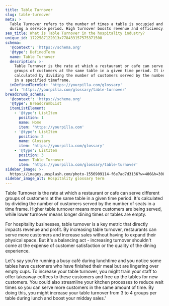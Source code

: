 ```yaml
---
title: Table Turnover
slug: table-turnover
meta: >
  Table Turnover refers to the number of times a table is occupied and vacated
  during a service period. High turnover boosts revenue and efficiency.
seo_title: What is Table Turnover in the hospitality industry?
unique_id: 1722587122013x778433157575371500
schema:
  '@context': 'https://schema.org'
  '@type': DefinedTerm
  name: Table Turnover
  description: >-
    Table Turnover is the rate at which a restaurant or cafe can serve different
    groups of customers at the same table in a given time period. It is
    calculated by dividing the number of customers served by the number of seats
    in a specified timeframe.
  inDefinedTermSet: 'https://yourpilla.com/glossary'
  url: 'https://yourpilla.com/glossary/table-turnover'
breadcrumb_schema:
  '@context': 'https://schema.org'
  '@type': BreadcrumbList
  itemListElement:
    - '@type': ListItem
      position: 1
      name: Home
      item: 'https://yourpilla.com'
    - '@type': ListItem
      position: 2
      name: Glossary
      item: 'https://yourpilla.com/glossary'
    - '@type': ListItem
      position: 3
      name: Table Turnover
      item: 'https://yourpilla.com/glossary/table-turnover'
sidebar_image: >-
  https://images.unsplash.com/photo-1556909114-f6e7ad7d3136?w=400&h=300&fit=crop&auto=format
sidebar_image_alt: Hospitality glossary term
---
```

Table Turnover is the rate at which a restaurant or cafe can serve different groups of customers at the same table in a given time period. It's calculated by dividing the number of customers served by the number of seats in a time frame. Higher table turnover means more customers are being served, while lower turnover means longer dining times or tables are empty.

For hospitality businesses, table turnover is a key metric that directly impacts revenue and profit. By increasing table turnover, restaurants can serve more customers and increase sales without having to expand their physical space. But it's a balancing act - increasing turnover shouldn't come at the expense of customer satisfaction or the quality of the dining experience.

Let's say you're running a busy café during lunchtime and you notice some tables have customers who have finished their meal but are lingering over empty cups. To increase your table turnover, you might train your staff to offer takeaway coffees to these customers and free up the tables for new customers. You could also streamline your kitchen processes to reduce wait times so you can serve more customers in the same amount of time. By doing this, you might increase your table turnover from 3 to 4 groups per table during lunch and boost your midday sales.'
